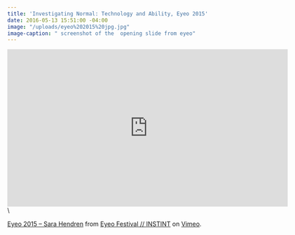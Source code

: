 ```yaml
---
title: 'Investigating Normal: Technology and Ability, Eyeo 2015'
date: 2016-05-13 15:51:00 -04:00
image: "/uploads/eyeo%202015%20jpg.jpg"
image-caption: " screenshot of the  opening slide from eyeo"
---
```


<iframe src="https://player.vimeo.com/video/134764010?color=99cd4f" width="640" height="360" frameborder="0" webkitallowfullscreen mozallowfullscreen allowfullscreen></iframe>\
<p><a href="https://vimeo.com/134764010">Eyeo 2015 &ndash; Sara Hendren</a> from <a href="https://vimeo.com/eyeofestival">Eyeo Festival  //  INSTINT</a> on <a href="https://vimeo.com">Vimeo</a>.</p>
